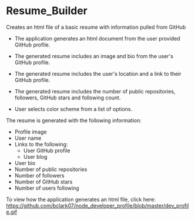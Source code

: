 # Resume_Builder

Creates an html file of a basic resume with information pulled from GitHub

- The application generates an html document from the user provided GitHub profile.

- The generated resume includes an image and bio from the user's GitHub profile.

- The generated resume includes the user's location and a link to their GitHub profile.

- The generated resume includes the number of public repositories, followers, GitHub stars and following count.

- User selects color scheme from a list of options.

The resume is generated with the following information:

- Profile image
- User name
- Links to the following:
  - User GitHub profile
  - User blog
- User bio
- Number of public repositories
- Number of followers
- Number of GitHub stars
- Number of users following

To view how the application generates an html file, click here: https://github.com/bclark07/node_developer_profile/blob/master/dev_profile.gif
